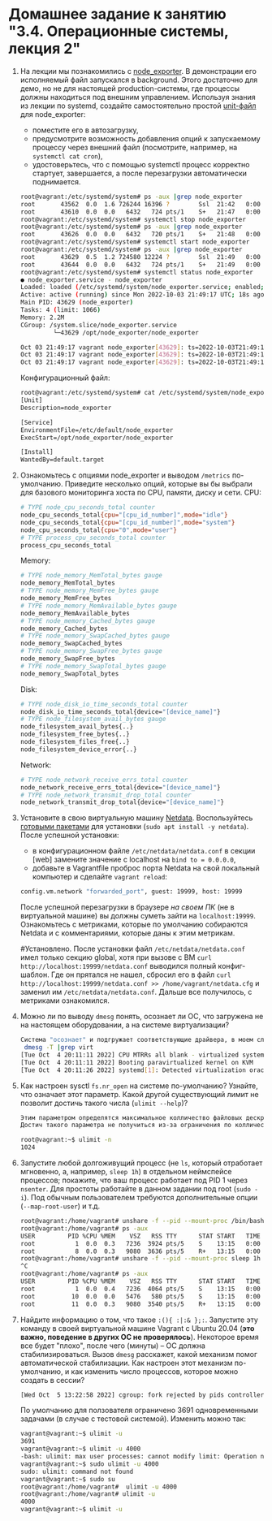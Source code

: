 # Домашнее задание к занятию "3.4. Операционные системы, лекция 2"

1. На лекции мы познакомились с [node_exporter](https://github.com/prometheus/node_exporter/releases). В демонстрации его исполняемый файл запускался в background. Этого достаточно для демо, но не для настоящей production-системы, где процессы должны находиться под внешним управлением. Используя знания из лекции по systemd, создайте самостоятельно простой [unit-файл](https://www.freedesktop.org/software/systemd/man/systemd.service.html) для node_exporter:

    * поместите его в автозагрузку,
    * предусмотрите возможность добавления опций к запускаемому процессу через внешний файл (посмотрите, например, на `systemctl cat cron`),
    * удостоверьтесь, что с помощью systemctl процесс корректно стартует, завершается, а после перезагрузки автоматически поднимается.
    
    ```bash
    root@vagrant:/etc/systemd/system# ps -aux |grep node_exporter
    root       43562  0.0  1.6 726244 16396 ?        Ssl  21:42   0:00 /opt/node_exporter/node_exporter
    root       43610  0.0  0.0   6432   724 pts/1    S+   21:47   0:00 grep --color=auto node_exporter
    root@vagrant:/etc/systemd/system# systemctl stop node_exporter
    root@vagrant:/etc/systemd/system# ps -aux |grep node_exporter
    root       43626  0.0  0.0   6432   720 pts/1    S+   21:48   0:00 grep --color=auto node_exporter
    root@vagrant:/etc/systemd/system# systemctl start node_exporter
    root@vagrant:/etc/systemd/system# ps -aux |grep node_exporter
    root       43629  0.5  1.2 724580 12224 ?        Ssl  21:49   0:00 /opt/node_exporter/node_exporter
    root       43644  0.0  0.0   6432   724 pts/1    S+   21:49   0:00 grep --color=auto node_exporter
    root@vagrant:/etc/systemd/system# systemctl status node_exporter
    ● node_exporter.service - node_exporter
	Loaded: loaded (/etc/systemd/system/node_exporter.service; enabled; vendor preset: enabled)
	Active: active (running) since Mon 2022-10-03 21:49:17 UTC; 18s ago
    Main PID: 43629 (node_exporter)
	Tasks: 4 (limit: 1066)
	Memory: 2.2M
	CGroup: /system.slice/node_exporter.service
             └─43629 /opt/node_exporter/node_exporter

    Oct 03 21:49:17 vagrant node_exporter[43629]: ts=2022-10-03T21:49:17.789Z caller=node_exporter.go:115 level=info collector=thermal_zo>
    Oct 03 21:49:17 vagrant node_exporter[43629]: ts=2022-10-03T21:49:17.790Z caller=node_exporter.go:115 level=info collector=time
    Oct 03 21:49:17 vagrant node_exporter[43629]: ts=2022-10-03T21:49:17.790Z caller=node_exporter.go:115 level=info collector=timex
    ```
    Конфигурационный файл:
    ```txt
    root@vagrant:/etc/systemd/system# cat /etc/systemd/system/node_exporter.service
    [Unit]
    Description=node_exporter

    [Service]
    EnvironmentFile=/etc/default/node_exporter
    ExecStart=/opt/node_exporter/node_exporter

    [Install]
    WantedBy=default.target
    
    ```

2. Ознакомьтесь с опциями node_exporter и выводом `/metrics` по-умолчанию. Приведите несколько опций, которые вы бы выбрали для базового мониторинга хоста по CPU, памяти, диску и сети.
    CPU:
    ```bash
    # TYPE node_cpu_seconds_total counter
    node_cpu_seconds_total{cpu="[cpu_id_number]",mode="idle"} 
    node_cpu_seconds_total{cpu="[cpu_id_number]",mode="system"} 
    node_cpu_seconds_total{cpu="0",mode="user"}
    # TYPE process_cpu_seconds_total counter
    process_cpu_seconds_total
    ```
    Memory:
    ```bash
    # TYPE node_memory_MemTotal_bytes gauge
    node_memory_MemTotal_bytes
    # TYPE node_memory_MemFree_bytes gauge
    node_memory_MemFree_bytes
    # TYPE node_memory_MemAvailable_bytes gauge
    node_memory_MemAvailable_bytes
    # TYPE node_memory_Cached_bytes gauge
    node_memory_Cached_bytes
    # TYPE node_memory_SwapCached_bytes gauge
    node_memory_SwapCached_bytes 
    # TYPE node_memory_SwapFree_bytes gauge
    node_memory_SwapFree_bytes 
    # TYPE node_memory_SwapTotal_bytes gauge
    node_memory_SwapTotal_bytes
    ```
    Disk:
    ```bash
    # TYPE node_disk_io_time_seconds_total counter
    node_disk_io_time_seconds_total{device="[device_name]"}
    # TYPE node_filesystem_avail_bytes gauge
    node_filesystem_avail_bytes{..}
    node_filesystem_free_bytes{..}
    node_filesystem_files_free{..}
    node_filesystem_device_error{..}
    ```
    Network:
    ```bash
    # TYPE node_network_receive_errs_total counter
    node_network_receive_errs_total{device="[device_name]"}
    # TYPE node_network_transmit_drop_total counter
    node_network_transmit_drop_total{device="[device_name]"}
    ```
    
    
3. Установите в свою виртуальную машину [Netdata](https://github.com/netdata/netdata). Воспользуйтесь [готовыми пакетами](https://packagecloud.io/netdata/netdata/install) для установки (`sudo apt install -y netdata`). После успешной установки:
    * в конфигурационном файле `/etc/netdata/netdata.conf` в секции [web] замените значение с localhost на `bind to = 0.0.0.0`,
    * добавьте в Vagrantfile проброс порта Netdata на свой локальный компьютер и сделайте `vagrant reload`:

    ```bash
    config.vm.network "forwarded_port", guest: 19999, host: 19999
    ```

    После успешной перезагрузки в браузере *на своем ПК* (не в виртуальной машине) вы должны суметь зайти на `localhost:19999`. Ознакомьтесь с метриками, которые по умолчанию собираются Netdata и с комментариями, которые даны к этим метрикам.
    
    #Установлено. После установки файл `/etc/netdata/netdata.conf` имел только секцию global, хотя при вызове с ВМ `curl  http://localhost:19999/netdata.conf` выводился полный конфиг-шаблон. Где он прятался не нашел, сбросил его в файл `curl  http://localhost:19999/netdata.conf >> /home/vagrant/netdata.cfg` и заменил им `/etc/netdata/netdata.conf`. Дальше все получилось, с метриками ознакомился.

4. Можно ли по выводу `dmesg` понять, осознает ли ОС, что загружена не на настоящем оборудовании, а на системе виртуализации?
    ```bash
    Система "осознает" и подгружает соответствующие драйвера, в моем случае распознало как
     dmesg -T |grep virt
    [Tue Oct  4 20:11:11 2022] CPU MTRRs all blank - virtualized system.
    [Tue Oct  4 20:11:11 2022] Booting paravirtualized kernel on KVM	#среда виртуализции
    [Tue Oct  4 20:11:26 2022] systemd[1]: Detected virtualization oracle.
    ```
    
5. Как настроен sysctl `fs.nr_open` на системе по-умолчанию? Узнайте, что означает этот параметр. Какой другой существующий лимит не позволит достичь такого числа (`ulimit --help`)?
    ```txt
    Этим параметром определятся максимальное колличество файловых дескрипторов, которые может зарезервировать процесс. По умолчанию 1024*1024 (1048576).
    Достич такого параметра не получиться из-за ограничения по колличеству файловых дискрипторов для пользователя. По умолчанию 1024.
    ```
    ```bash
    root@vagrant:~$ ulimit -n
    1024
    ```
    
6. Запустите любой долгоживущий процесс (не `ls`, который отработает мгновенно, а, например, `sleep 1h`) в отдельном неймспейсе процессов; покажите, что ваш процесс работает под PID 1 через `nsenter`. Для простоты работайте в данном задании под root (`sudo -i`). Под обычным пользователем требуются дополнительные опции (`--map-root-user`) и т.д.

    ```bash
    root@vagrant:/home/vagrant# unshare -f --pid --mount-proc /bin/bash
    root@vagrant:/home/vagrant# ps -aux
    USER         PID %CPU %MEM    VSZ   RSS TTY      STAT START   TIME COMMAND
    root           1  0.0  0.3   7236  3924 pts/5    S    13:15   0:00 /bin/bash
    root           8  0.0  0.3   9080  3636 pts/5    R+   13:15   0:00 ps -aux
    root@vagrant:/home/vagrant# unshare -f --pid --mount-proc sleep 1h
    ^C
    root@vagrant:/home/vagrant# ps -aux
    USER         PID %CPU %MEM    VSZ   RSS TTY      STAT START   TIME COMMAND
    root           1  0.0  0.4   7236  4064 pts/5    S    13:15   0:00 /bin/bash
    root          10  0.0  0.0   5476   580 pts/5    S    13:15   0:00 sleep 1h
    root          11  0.0  0.3   9080  3540 pts/5    R+   13:15   0:00 ps -aux
    ```

7. Найдите информацию о том, что такое `:(){ :|:& };:`. Запустите эту команду в своей виртуальной машине Vagrant с Ubuntu 20.04 (**это важно, поведение в других ОС не проверялось**). Некоторое время все будет "плохо", после чего (минуты) – ОС должна стабилизироваться. Вызов `dmesg` расскажет, какой механизм помог автоматической стабилизации. Как настроен этот механизм по-умолчанию, и как изменить число процессов, которое можно создать в сессии?

    ```bash
    [Wed Oct  5 13:22:58 2022] cgroup: fork rejected by pids controller in /user.slice/user-1000.slice/session-1.scope
    ```
    По умолчанию для ползователя ограничено 3691 одновременными задачами (в случае с тестовой системой). Изменить можно так:
    ```bash
    vagrant@vagrant:~$ ulimit -u
    3691
    vagrant@vagrant:~$ ulimit -u 4000
    -bash: ulimit: max user processes: cannot modify limit: Operation not permitted
    vagrant@vagrant:~$ sudo ulimit -u 4000
    sudo: ulimit: command not found
    vagrant@vagrant:~$ sudo su
    root@vagrant:/home/vagrant#  ulimit -u 4000
    root@vagrant:/home/vagrant# ulimit -u
    4000
    vagrant@vagrant:~$ ulimit -u 
    ```